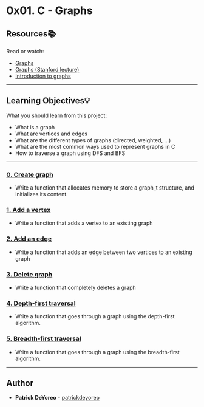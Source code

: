 # 0x01. C - Graphs

## Resources:books:
Read or watch:
* [Graphs](https://intranet.hbtn.io/rltoken/ciABFzJ8lb-3Jxo7MZH1ZQ)
* [Graphs (Stanford lecture)](https://intranet.hbtn.io/rltoken/NO1g82o5GW9Xtkvi6YG-Yg)
* [Introduction to graphs](https://intranet.hbtn.io/rltoken/ZBxeNNgwtzIDZI1PLLdt6Q)

---
## Learning Objectives:bulb:
What you should learn from this project:

* What is a graph
* What are vertices and edges
* What are the different types of graphs (directed, weighted, …)
* What are the most common ways used to represent graphs in C
* How to traverse a graph using DFS and BFS

---

### [0. Create graph](./0-graph_create.c)
* Write a function that allocates memory to store a graph_t structure, and initializes its content.


### [1. Add a vertex](./1-graph_add_vertex.c)
* Write a function that adds a vertex to an existing graph


### [2. Add an edge](./2-graph_add_edge.c)
* Write a function that adds an edge between two vertices to an existing graph


### [3. Delete graph](./3-graph_delete.c)
* Write a function that completely deletes a graph


### [4. Depth-first traversal](./4-depth_first_traverse.c)
* Write a function that goes through a graph using the depth-first algorithm.


### [5. Breadth-first traversal](./5-breadth_first_traverse.c)
* Write a function that goes through a graph using the breadth-first algorithm.

---

## Author
* **Patrick DeYoreo** - [patrickdeyoreo](github.com/patrickdeyoreo)